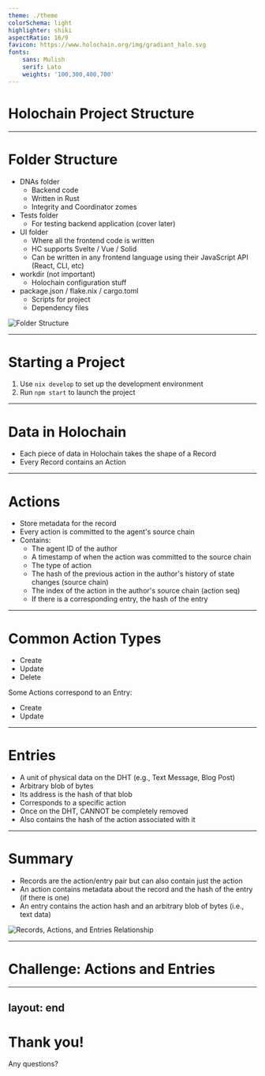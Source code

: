 ```yaml
---
theme: ./theme
colorSchema: light
highlighter: shiki
aspectRatio: 16/9
favicon: https://www.holochain.org/img/gradiant_halo.svg
fonts:
    sans: Mulish
    serif: Lato
    weights: '100,300,400,700'
---
```


# Holochain Project Structure

---

# Folder Structure

<v-clicks>

- DNAs folder
  - Backend code
  - Written in Rust
  - Integrity and Coordinator zomes
- Tests folder
  - For testing backend application (cover later)
- UI folder
  - Where all the frontend code is written
  - HC supports Svelte / Vue / Solid
  - Can be written in any frontend language using their JavaScript API (React, CLI, etc)
- workdir (not important)
  - Holochain configuration stuff
- package.json / flake.nix / cargo.toml
  - Scripts for project
  - Dependency files

</v-clicks>

<!-- Insert image of folder structure here -->
![Folder Structure](placeholder-folder-structure.png)

---

# Starting a Project

<v-clicks>

1. Use `nix develop` to set up the development environment
2. Run `npm start` to launch the project

</v-clicks>

---

# Data in Holochain

<v-clicks>

- Each piece of data in Holochain takes the shape of a Record
- Every Record contains an Action

</v-clicks>

---

# Actions

<v-clicks>

- Store metadata for the record
- Every action is committed to the agent's source chain
- Contains:
  - The agent ID of the author
  - A timestamp of when the action was committed to the source chain
  - The type of action
  - The hash of the previous action in the author's history of state changes (source chain)
  - The index of the action in the author's source chain (action seq)
  - If there is a corresponding entry, the hash of the entry

</v-clicks>

---

# Common Action Types

<v-clicks>

- Create
- Update
- Delete

Some Actions correspond to an Entry:
- Create
- Update

</v-clicks>

---

# Entries

<v-clicks>

- A unit of physical data on the DHT (e.g., Text Message, Blog Post)
- Arbitrary blob of bytes
- Its address is the hash of that blob
- Corresponds to a specific action
- Once on the DHT, CANNOT be completely removed
- Also contains the hash of the action associated with it

</v-clicks>

---

# Summary

<v-clicks>

- Records are the action/entry pair but can also contain just the action
- An action contains metadata about the record and the hash of the entry (if there is one)
- An entry contains the action hash and an arbitrary blob of bytes (i.e., text data)

</v-clicks>

<!-- Insert image of the relationship between Records, Actions, and Entries -->
![Records, Actions, and Entries Relationship](placeholder-relationship-image.png)

---

# Challenge: Actions and Entries

<!-- Add a challenge or exercise related to Actions and Entries here -->

---
layout: end
---

# Thank you!

Any questions?
